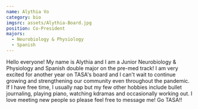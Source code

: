 ```yaml
---
name: Alythia Vo
category: bio
imgsrc: assets/Alythia-Board.jpg
position: Co-President
majors:
  - Neurobiology & Physiology
  - Spanish
---
```

Hello everyone! My name is Alythia and I am a Junior Neurobiology & Physiology and Spanish double major on the pre-med track! I am very excited for another year on TASA's board and I can't wait to continue growing and strengthening our community even throughout the pandemic. If I have free time, I usually nap but my few other hobbies include bullet journaling, playing piano, watching kdramas and occasionally working out. I love meeting new people so please feel free to message me! Go TASA!!
